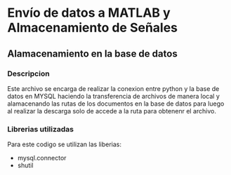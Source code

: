 # Envío de datos a MATLAB y Almacenamiento de Señales 

## Alamacenamiento en la base de datos
### Descripcion
Este archivo se encarga de realizar la conexion entre python y la base de datos en MYSQL haciendo la transferencia de archivos de manera local y alamacenando las rutas de los documentos en la base de datos para luego al realizar la descarga solo de accede a la ruta para obtenenr el archivo.
### Librerias utilizadas
Para este codigo se utilizan las liberias:
- mysql.connector
- shutil 
